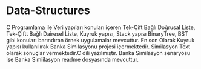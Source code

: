 # Data-Structures
C Programlama ile Veri yapıları konuları içeren
Tek-Çift Bağlı Doğrusal Liste,
Tek-Çiftt Bağlı Dairesel Liste,
Kuyruk yapısı,
Stack yapısı
BinaryTree, BST gibi konuları barındıran örnek uygulamalar mevcuttur.
En son Olarak Kuyruk yapısı kullanılırak Banka Similasyonu projesi içermektedir.
Similasyon Text olarak sonuçlar vermektedir.C dili yazılmıştır.
Banka Similasyon senaryosu ise Banka Simiilasyon readme dosyasında mevcuttur.
